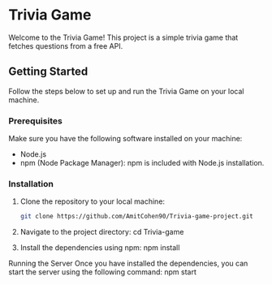 # Trivia Game

Welcome to the Trivia Game! This project is a simple trivia game that fetches questions from a free API.

## Getting Started

Follow the steps below to set up and run the Trivia Game on your local machine.

### Prerequisites

Make sure you have the following software installed on your machine:

- Node.js
- npm (Node Package Manager): npm is included with Node.js installation.

### Installation

1. Clone the repository to your local machine:

   ```bash
   git clone https://github.com/AmitCohen90/Trivia-game-project.git

   ```

2. Navigate to the project directory: cd Trivia-game

3. Install the dependencies using npm: npm install

Running the Server
Once you have installed the dependencies, you can start the server using the following command:
npm start